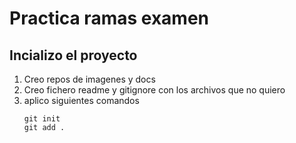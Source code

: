 # Practica ramas examen
## Incializo el proyecto
1. Creo repos de imagenes y docs
2. Creo fichero readme y gitignore con los archivos que no quiero
3. aplico siguientes comandos
    ````
   git init
   git add .
   
    ````
